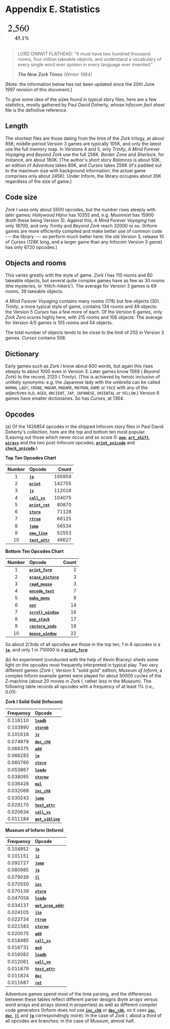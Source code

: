 # Appendix E. Statistics

![](./images/iconae.gif)

> LORD DIMWIT FLATHEAD: "It must have two hundred thousand rooms, four million takeable objects, and understand a vocabulary of every single word ever spoken in every language ever invented."
>
> _**The New Zork Times** (Winter 1984)_

[Note: the information below has not been updated since the 20th June 1997 revision of this document.]

To give some idea of the sizes found in typical story files, here are a few statistics, mostly gathered by Paul David Doherty, whose _Infocom fact sheet_ file is the definitive reference.

## Length

The shortest files are those dating from the time of the _Zork_ trilogy, at about 85K; middle-period Version 3 games are typically 105K, and only the latest use the full memory map. In Versions 4 and 5, only _Trinity_, _A Mind Forever Voyaging_ and _Beyond Zork_ use the full 256K. _Border Zone_ and _Sherlock_, for instance, are about 180K. (The author's short story _Balances_ is about 50K, an edition of _Adventure_ takes 80K, and _Curses_ takes 256K (it's padded out to the maximum size with background information; the actual game comprises only about 245K). Under Inform, the library occupies about 35K regardless of the size of game.)

## Code size

_Zork I_ uses only about 5500 opcodes, but the number rises steeply with later games; _Hollywood Hijinx_ has 10355 and, e.g. _Moonmist_ has 15900 (both these being Version 3). Against this, _A Mind Forever Voyaging_ has only 18700, and only _Trinity_ and _Beyond Zork_ reach 32000 or so. (Inform games are more efficiently compiled and make better use of common code --- the library --- so perform much better here: the old Version 3, release 10 of _Curses_ (128K long, and a larger game than any Infocom Version 3 game) has only 6720 opcodes.)

## Objects and rooms

This varies greatly with the style of game. _Zork I_ has 110 rooms and 60 takeable objects, but several quite complex games have as few as 30 rooms (the mysteries, or 'Hitch-hikers'). The average for Version 3 games is 69 rooms, 39 takeable objects.

_A Mind Forever Voyaging_ contains many rooms (178) but few objects (30). _Trinity_, a more typical style of game, contains 134 rooms and 49 objects: the Version 5 _Curses_ has a few more of each. Of the Version 6 games, only _Zork Zero_ scores highly here, with 215 rooms and 106 objects. The average for Version 4/5 games is 105 rooms and 54 objects.

The total number of objects tends to be close to the limit of 255 in Version 3 games. _Curses_ contains 508.

## Dictionary

Early games such as _Zork I_ know about 600 words, but again this rises steeply to about 1000 even in Version 3. Later games know 1569 ( _Beyond Zork_) to the record, 2120 ( _Trinity_). (This is achieved by heroic inclusion of unlikely synonyms: e.g. the Japanese lady with the umbrella can be called `WOMAN`, `LADY`, `CRONE`, `MADAM`, `MADAME`, `MATRON`, `DAME` or `FACE` with any of the adjectives `OLD`, `AGED`, `ANCIENT`, `JAP`, `JAPANESE`, `ORIENTAL` or `YELLOW`.) Version 6 games have smaller dictionaries. So has _Curses_, at 1364.

## Opcodes

(a) Of the 1426854 opcodes in the shipped Infocom story files in Paul David Doherty's collection, here are the top and bottom ten most popular. (Leaving out those which never occur and so score 0: [**`nop`**](./15-opcodes-dictionary.md#nop), [**`art_shift`**](./15-opcodes-dictionary.md#art_shift), [**`piracy`**](./15-opcodes-dictionary.md#piracy) and the two post-Infocom opcodes, [**`print_unicode`**](./15-opcodes-dictionary.md#print_unicode) and [**`check_unicode`**](./15-opcodes-dictionary.md#check_unicode).)

**Top Ten Opcodes Chart**

| Number | Opcode                                                  |  Count |
| :----: | :------------------------------------------------------ | -----: |
|   1    | [**`je`**](./15-opcodes-dictionary.md#je)               | 195959 |
|   2    | [**`print`**](./15-opcodes-dictionary.md#print)         | 142755 |
|   3    | [**`jz`**](./15-opcodes-dictionary.md#jz)               | 112016 |
|   4    | [**`call_vs`**](./15-opcodes-dictionary.md#call_vs)     | 104075 |
|   5    | [**`print_ret`**](./15-opcodes-dictionary.md#print_ret) |  80870 |
|   6    | [**`store`**](./15-opcodes-dictionary.md#store)         |  71128 |
|   7    | [**`rtrue`**](./15-opcodes-dictionary.md#rtrue)         |  66125 |
|   8    | [**`jump`**](./15-opcodes-dictionary.md#jump)           |  56534 |
|   9    | [**`new_line`**](./15-opcodes-dictionary.md#new_line)   |  52553 |
|   10   | [**`test_attr`**](./15-opcodes-dictionary.md#test_attr) |  46627 |

**Bottom Ten Opcodes Chart**

| Number | Opcode                                                          | Count |
| :----: | :-------------------------------------------------------------- | ----: |
|   1    | [**`print_form`**](./15-opcodes-dictionary.md#print_form)       |     2 |
|   2    | [**`erase_picture`**](./15-opcodes-dictionary.md#erase_picture) |     3 |
|   3    | [**`read_mouse`**](./15-opcodes-dictionary.md#read_mouse)       |     3 |
|   4    | [**`encode_text`**](./15-opcodes-dictionary.md#encode_text)     |     7 |
|   5    | [**`make_menu`**](./15-opcodes-dictionary.md#make_menu)         |     9 |
|   6    | [**`not`**](./15-opcodes-dictionary.md#not)                     |    14 |
|   7    | [**`scroll_window`**](./15-opcodes-dictionary.md#scroll_window) |    16 |
|   8    | [**`pop_stack`**](./15-opcodes-dictionary.md#pop_stack)         |    17 |
|   9    | [**`restore_undo`**](./15-opcodes-dictionary.md#restore_undo)   |    18 |
|   10   | [**`mouse_window`**](./15-opcodes-dictionary.md#mouse_window)   |    22 |

So about 2/3rds of all opcodes are those in the top ten; 1 in 8 opcodes is a [**`je`**](./15-opcodes-dictionary.md#je), and only 1 in 710000 is a [**`print_form`**](./15-opcodes-dictionary.md#print_form).

(b) An experiment (conducted with the help of Kevin Bracey) sheds some light on the opcodes most frequently interpreted in typical play. Two very different games (_Zork I_, Version 5 "solid gold" edition; _Museum of Inform_, a complex Inform example game) were played for about 50000 cycles of the Z-machine (about 20 moves in _Zork I_, rather less in the _Museum_). The following table records all opcodes with a frequency of at least 1% (i.e., 0.01):

**Zork I Solid Gold (Infocom)**

| Frequency | Opcode                                                      |
| :-------- | :---------------------------------------------------------- |
| 0.116110  | [**`loadb`**](./15-opcodes-dictionary.md#loadb)             |
| 0.103990  | [**`storeb`**](./15-opcodes-dictionary.md#storeb)           |
| 0.101616  | [**`jz`**](./15-opcodes-dictionary.md#jz)                   |
| 0.074979  | [**`dec_chk`**](./15-opcodes-dictionary.md#dec_chk)         |
| 0.066375  | [**`add`**](./15-opcodes-dictionary.md#add)                 |
| 0.066283  | [**`je`**](./15-opcodes-dictionary.md#je)                   |
| 0.060760  | [**`store`**](./15-opcodes-dictionary.md#store)             |
| 0.053867  | [**`loadw`**](./15-opcodes-dictionary.md#loadw)             |
| 0.038095  | [**`storew`**](./15-opcodes-dictionary.md#storew)           |
| 0.036428  | [**`mul`**](./15-opcodes-dictionary.md#mul)                 |
| 0.032069  | [**`inc_chk`**](./15-opcodes-dictionary.md#inc_chk)         |
| 0.030243  | [**`jump`**](./15-opcodes-dictionary.md#jump)               |
| 0.029170  | [**`test_attr`**](./15-opcodes-dictionary.md#test_attr)     |
| 0.020634  | [**`call_vs`**](./15-opcodes-dictionary.md#call_vs)         |
| 0.011184  | [**`get_sibling`**](./15-opcodes-dictionary.md#get_sibling) |

**Museum of Inform (Inform)**

| Frequency | Opcode                                                          |
| :-------- | :-------------------------------------------------------------- |
| 0.104952  | [**`je`**](./15-opcodes-dictionary.md#je)                       |
| 0.101151  | [**`jz`**](./15-opcodes-dictionary.md#jz)                       |
| 0.092727  | [**`jump`**](./15-opcodes-dictionary.md#jump)                   |
| 0.080985  | [**`jg`**](./15-opcodes-dictionary.md#jg)                       |
| 0.079039  | [**`jl`**](./15-opcodes-dictionary.md#jl)                       |
| 0.070550  | [**`inc`**](./15-opcodes-dictionary.md#inc)                     |
| 0.070139  | [**`store`**](./15-opcodes-dictionary.md#store)                 |
| 0.047058  | [**`loadw`**](./15-opcodes-dictionary.md#loadw)                 |
| 0.034137  | [**`get_prop_addr`**](./15-opcodes-dictionary.md#get_prop_addr) |
| 0.024105  | [**`jin`**](./15-opcodes-dictionary.md#jin)                     |
| 0.022734  | [**`rtrue`**](./15-opcodes-dictionary.md#rtrue)                 |
| 0.021583  | [**`storew`**](./15-opcodes-dictionary.md#storew)               |
| 0.020075  | [**`add`**](./15-opcodes-dictionary.md#add)                     |
| 0.018485  | [**`call_vs`**](./15-opcodes-dictionary.md#call_vs)             |
| 0.016731  | [**`and`**](./15-opcodes-dictionary.md#and)                     |
| 0.016082  | [**`loadb`**](./15-opcodes-dictionary.md#loadb)                 |
| 0.012061  | [**`call_vn`**](./15-opcodes-dictionary.md#call_vn)             |
| 0.011879  | [**`test_attr`**](./15-opcodes-dictionary.md#test_attr)         |
| 0.011824  | [**`dec`**](./15-opcodes-dictionary.md#dec)                     |
| 0.011687  | [**`ret`**](./15-opcodes-dictionary.md#ret)                     |

Adventure games spend most of the time parsing, and the differences between these tables reflect different parser designs (byte arrays versus word arrays and arrays stored in properties) as well as different compiler code generators (Inform does not use [**`inc_chk`**](./15-opcodes-dictionary.md#inc_chk) or [**`dec_chk`**](./15-opcodes-dictionary.md#dec_chk), so it uses [**`inc`**](./15-opcodes-dictionary.md#inc), [**`dec`**](./15-opcodes-dictionary.md#dec), [**`jl`**](./15-opcodes-dictionary.md#jl) and [**`jg`**](./15-opcodes-dictionary.md#jq) correspondingly more). In the case of _Zork I_, about a third of all opcodes are branches: in the case of _Museum_, almost half.
